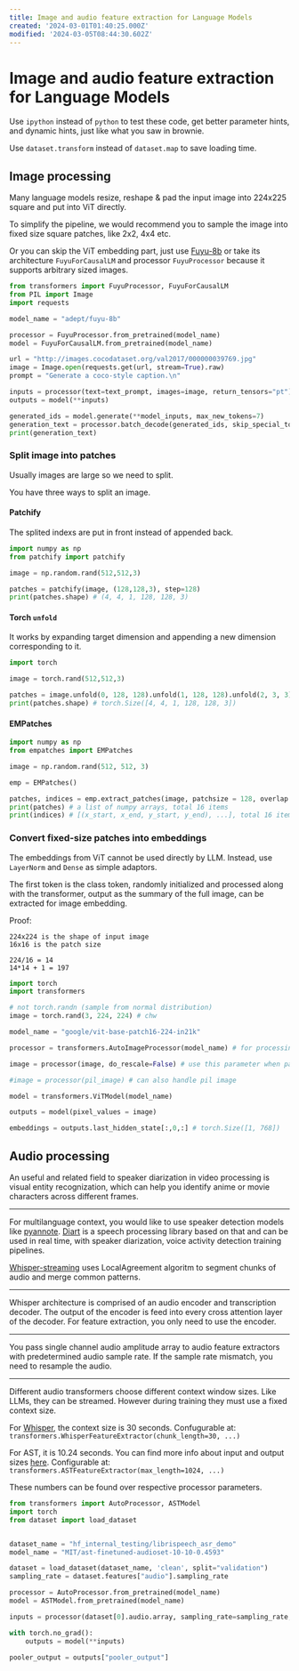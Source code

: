 ```yaml
---
title: Image and audio feature extraction for Language Models
created: '2024-03-01T01:40:25.000Z'
modified: '2024-03-05T08:44:30.602Z'
---
```


# Image and audio feature extraction for Language Models

Use `ipython` instead of `python` to test these code, get better parameter hints, and dynamic hints, just like what you saw in brownie.

Use `dataset.transform` instead of `dataset.map` to save loading time.

## Image processing

Many language models resize, reshape & pad the input image into 224x225 square and put into ViT directly.

To simplify the pipeline, we would recommend you to sample the image into fixed size square patches, like 2x2, 4x4 etc.

Or you can skip the ViT embedding part, just use [Fuyu-8b](https://hf-mirror.com/adept/fuyu-8b) or take its architecture `FuyuForCausalLM` and processor `FuyuProcessor` because it supports arbitrary sized images. 

```python
from transformers import FuyuProcessor, FuyuForCausalLM
from PIL import Image
import requests

model_name = "adept/fuyu-8b"

processor = FuyuProcessor.from_pretrained(model_name)
model = FuyuForCausalLM.from_pretrained(model_name)

url = "http://images.cocodataset.org/val2017/000000039769.jpg"
image = Image.open(requests.get(url, stream=True).raw)
prompt = "Generate a coco-style caption.\n"

inputs = processor(text=text_prompt, images=image, return_tensors="pt")
outputs = model(**inputs)

generated_ids = model.generate(**model_inputs, max_new_tokens=7)
generation_text = processor.batch_decode(generated_ids, skip_special_tokens=True)
print(generation_text)
```

### Split image into patches

Usually images are large so we need to split.

You have three ways to split an image.

#### Patchify

The splited indexs are put in front instead of appended back.

```python
import numpy as np
from patchify import patchify

image = np.random.rand(512,512,3)

patches = patchify(image, (128,128,3), step=128)
print(patches.shape) # (4, 4, 1, 128, 128, 3)
```

#### Torch `unfold`

It works by expanding target dimension and appending a new dimension corresponding to it.

```python
import torch

image = torch.rand(512,512,3)

patches = image.unfold(0, 128, 128).unfold(1, 128, 128).unfold(2, 3, 3)
print(patches.shape) # torch.Size([4, 4, 1, 128, 128, 3])
```


#### EMPatches

```python
import numpy as np
from empatches import EMPatches

image = np.random.rand(512, 512, 3)

emp = EMPatches()

patches, indices = emp.extract_patches(image, patchsize = 128, overlap = 0)
print(patches) # a list of numpy arrays, total 16 items
print(indices) # [(x_start, x_end, y_start, y_end), ...], total 16 items
```

### Convert fixed-size patches into embeddings

The embeddings from ViT cannot be used directly by LLM. Instead, use `LayerNorm` and `Dense` as simple adaptors.

The first token is the class token, randomly initialized and processed along with the transformer, output as the summary of the full image, can be extracted for image embedding.

Proof: 

```
224x224 is the shape of input image
16x16 is the patch size

224/16 = 14
14*14 + 1 = 197
```

```python
import torch
import transformers

# not torch.randn (sample from normal distribution)
image = torch.rand(3, 224, 224) # chw

model_name = "google/vit-base-patch16-224-in21k"

processor = transformers.AutoImageProcessor(model_name) # for processing image 

image = processor(image, do_rescale=False) # use this parameter when passing values ranging from 0 to 1

#image = processor(pil_image) # can also handle pil image

model = transformers.ViTModel(model_name)

outputs = model(pixel_values = image)

embeddings = outputs.last_hidden_state[:,0,:] # torch.Size([1, 768])
```

## Audio processing

An useful and related field to speaker diarization in video processing is visual entity recognization, which can help you identify anime or movie characters across different frames.

---

For multilanguage context, you would like to use speaker detection models like [pyannote](https://github.com/pyannote/pyannote-audio). [Diart](https://github.com/juanmc2005/diart) is a speech processing library based on that and can be used in real time, with speaker diarization, voice activity detection training pipelines.

[Whisper-streaming](https://github.com/ufal/whisper_streaming) uses LocalAgreement algoritm to segment chunks of audio and merge common patterns.

---

Whisper architecture is comprised of an audio encoder and transcription decoder. The output of the encoder is feed into every cross attention layer of the decoder. For feature extraction, you only need to use the encoder.

---

You pass single channel audio amplitude array to audio feature extractors with predetermined audio sample rate. If the sample rate mismatch, you need to resample the audio.

---

Different audio transformers choose different context window sizes. Like LLMs, they can be streamed. However during training they must use a fixed context size.

For [Whisper](https://github.com/OpenAI/whisper), the context size is 30 seconds. Confugurable at: `transformers.WhisperFeatureExtractor(chunk_length=30, ...)`

For AST, it is 10.24 seconds. You can find more info about input and output sizes [here](https://github.com/YuanGongND/ast). Configurable at: `transformers.ASTFeatureExtractor(max_length=1024, ...)`

These numbers can be found over respective processor parameters. 

```python
from transformers import AutoProcessor, ASTModel
import torch
from dataset import load_dataset


dataset_name = "hf_internal_testing/librispeech_asr_demo"
model_name = "MIT/ast-finetuned-audioset-10-10-0.4593"

dataset = load_dataset(dataset_name, 'clean', split="validation")
sampling_rate = dataset.features["audio"].sampling_rate

processor = AutoProcessor.from_pretrained(model_name)
model = ASTModel.from_pretrained(model_name)

inputs = processor(dataset[0].audio.array, sampling_rate=sampling_rate, return_tensors='pt')

with torch.no_grad():
    outputs = model(**inputs)

pooler_output = outputs["pooler_output"]
```
